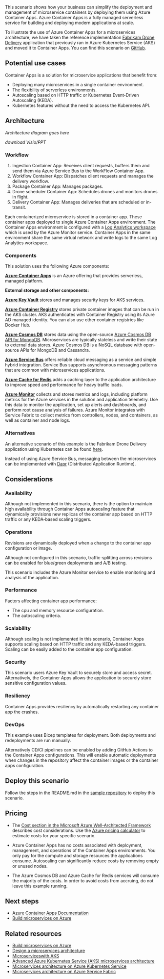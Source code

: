 
This scenario shows how your business can simplify the deployment and management of microservice containers by deploying them using Azure Container Apps. Azure Container Apps is a fully managed serverless service for building and deploying modern applications at scale.

To illustrate the use of Azure Container Apps for a microservices architecture, we have taken the reference implementation [Fabrikam Drone Delivery](https://github.com/mspnp/aks-fabrikam-dronedelivery) application that previously ran in Azure Kubernetes Service (AKS) and moved it to Container Apps. You can find this scenario on [GitHub](https://github.com/mspnp/container-apps-fabrikam-dronedelivery).

## Potential use cases

Container Apps is a solution for microservice applications that benefit from:

* Deploying many microservices in a single container environment.
* The flexibility of serverless environments.
* Autoscaling based on HTTP traffic or Kubernetes Event-Driven Autoscaling (KEDA).
* Kubernetes features without the need to access the Kubernetes API.

## Architecture

_Architecture diagram goes here_

_download Visio/PPT_

### Workflow

1. Ingestion Container App: Receives client requests, buffers them and send them via Azure Service Bus to the WorkFlow Container App.
1. Workflow Container App:  Dispatches client requests and manages the delivery workflow.
1. Package Container App: Manages packages.
1. Drone scheduler Container App: Schedules drones and monitors drones in flight.
1. Delivery Container App: Manages deliveries that are scheduled or in-transit.

Each containerized microservice is stored in a container app.  These container apps deployed to single Azure Container Apps environment.  The Container Apps environment is configured with a [Log Analytics workspace](https://docs.microsoft.com/azure/azure-monitor/logs/design-logs-deployment) which is used by the Azure Monitor service. Container Apps in the same environment share the same virtual network and write logs to the same Log Analytics workspace.

### Components

This solution uses the following Azure components:

**[Azure Container Apps](https://azure.microsoft.com/services/container-apps)** is an Azure offering that provides serverless, managed platform.

**External storage and other components:**

**[Azure Key Vault](https://azure.microsoft.com/services/key-vault)** stores and manages security keys for AKS services.

**[Azure Container Registry](https://azure.microsoft.com/services/container-registry)** stores private container images that can be run in the AKS cluster. AKS authenticates with Container Registry using its Azure AD managed identity. You can also use other container registries like Docker Hub.

**[Azure Cosmos DB](https://azure.microsoft.com/services/cosmos-db)** stores data using the open-source [Azure Cosmos DB API for MongoDB](/azure/cosmos-db/mongodb-introduction). Microservices are typically stateless and write their state to external data stores. Azure Cosmos DB is a NoSQL database with open-source APIs for MongoDB and Cassandra.

**[Azure Service Bus](https://azure.microsoft.com/services/service-bus)** offers reliable cloud messaging as a service and simple hybrid integration. Service Bus supports asynchronous messaging patterns that are common with microservices applications.

**[Azure Cache for Redis](https://azure.microsoft.com/services/cache)** adds a caching layer to the application architecture to improve speed and performance for heavy traffic loads.

**[Azure Monitor](/azure/azure-monitor)** collects and stores metrics and logs, including platform metrics for the Azure services in the solution and application telemetry. Use this data to monitor the application, set up alerts and dashboards, and perform root cause analysis of failures. Azure Monitor integrates with Service Fabric to collect metrics from controllers, nodes, and containers, as well as container and node logs.

### Alternatives

An alternative scenario of this example is the Fabrikam Drone Delivery application using Kubernetes can be found [here](https://github.com/mspnp/aks-fabrikam-dronedelivery).

Instead of using Azure Service Bus, messaging between the microservices can be implemented with [Dapr](https://dapr.io/) (Distributed Application Runtime).  

## Considerations

### Availability

Although not implemented in this scenario, there is the option to maintain high availability through Container Apps autoscaling feature that dynamically provisions new replicas of the container app based on HTTP traffic or any KEDA-based scaling triggers.

### Operations

Revisions are dynamically deployed when a change to the container app configuration or image.  

Although not configured in this scenario, traffic-splitting across revisions can be enabled for blue/green deployments and A/B testing.

This scenario includes the Azure Monitor service to enable monitoring and analysis of the application.  

### Performance

Factors affecting container app performance:

* The cpu and memory resource configuration.
* The autoscaling criteria.

### Scalability

Although scaling is not implemented in this scenario, Container Apps supports scaling based on HTTP traffic and any KEDA-based triggers.  Scaling can be easily added to the container app configuration.

### Security

This scenario users Azure Key Vault to securely store and access secret.  Alternatively, the Container Apps allows the application to securely store sensitive configuration values.

### Resiliency

Container Apps provides resiliency by automatically restarting any container app the crashes.

### DevOps

This example uses Bicep templates for deployment. Both deployments and redeployments are run manually. 

Alternatively CD/CI pipelines can be enabled by adding GitHub Actions to the Container Apps configurations.  This will enable automatic deployments when changes in the repository affect the container images or the container apps configuration.

## Deploy this scenario

Follow the steps in the README.md in the [sample repository](https://github.com/mspnp/container-apps-fabrikam-dronedelivery) to deploy this scenario.

## Pricing

* The [Cost section in the Microsoft Azure Well-Architected Framework](/azure/architecture/framework/cost/overview) describes cost considerations. Use the [Azure pricing calculator](https://azure.microsoft.com/pricing/calculator) to estimate costs for your specific scenario.

* Azure Container Apps has no costs associated with deployment, management, and operations of the Container Apps environments. You only pay for the compute and storage resources the applications consume. Autoscaling can significantly reduce costs by removing empty or unused nodes.

* The Azure Cosmos DB and Azure Cache for Redis services will consume the majority of the costs.  In order to avoid costs from accruing, do not leave this example running.

## Next steps

* [Azure Container Apps Documentation](https://docs.microsoft.com/azure/container-apps/?branch=release-ignite-container-apps)
* [Build microservices on Azure](/azure/architecture/microservices/)

## Related resources

* [Build microservices on Azure](/azure/architecture/microservices/)
* [Design a microservices architecture](/azure/architecture/microservices/design/)
* [Microserviceswith AKS](/azure/architecture/solution-ideas/articles/microservices-with-aks)
* [Advanced Azure Kubernetes Service (AKS) microservices architecture](/azure/architecture/reference-architectures/containers/aks-microservices/aks-microservices-advanced)
* [Microservices architecture on Azure Kubernetes Service](/azure/architecture/reference-architectures/containers/aks-microservices/aks-microservices)
* [Microservices architecture on Azure Service Fabric](/azure/architecture/reference-architectures/microservices/service-fabric)
